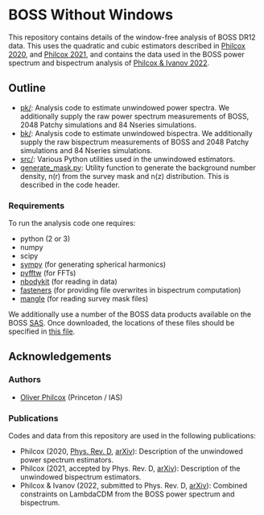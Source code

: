 # BOSS Without Windows

This repository contains details of the window-free analysis of BOSS DR12 data. This uses the quadratic and cubic estimators described in [Philcox 2020](https://arxiv.org/abs/2012.09389), and [Philcox 2021](https://arxiv.org/abs/2107.06287), and contains the data used in the BOSS power spectrum and bispectrum analysis of [Philcox & Ivanov 2022](http://arxiv.org/abs/2112.04515).

## Outline
- [pk/](pk): Analysis code to estimate unwindowed power spectra. We additionally supply the raw power spectrum measurements of BOSS, 2048 Patchy simulations and 84 Nseries simulations.
- [bk/](bk): Analysis code to estimate unwindowed bispectra. We additionally supply the raw bispectrum measurements of BOSS and 2048 Patchy simulations and 84 Nseries simulations.
- [src/](src): Various Python utilities used in the unwindowed estimators.
- [generate_mask.py](generate_mask.py): Utility function to generate the background number density, n(r) from the survey mask and n(z) distribution. This is described in the code header.

### Requirements
To run the analysis code one requires:
- python (2 or 3)
- numpy
- scipy
- [sympy](https://www.sympy.org/en/index.html) (for generating spherical harmonics)
- [pyfftw](https://github.com/pyFFTW/pyFFTW) (for FFTs)
- [nbodykit](https://nbodykit.readthedocs.io/en/latest/) (for reading in data)
- [fasteners](https://pypi.org/project/fasteners/) (for providing file overwrites in bispectrum computation)
- [mangle](https://github.com/mollyswanson/manglepy) (for reading survey mask files)

We additionally use a number of the BOSS data products available on the BOSS [SAS](https://data.sdss.org/sas/dr12/boss/lss/). Once downloaded, the locations of these files should be specified in [this file](src/opt_utilities.py).

## Acknowledgements

### Authors
- [Oliver Philcox](mailto:ohep2@cantab.ac.uk) (Princeton / IAS)

### Publications
Codes and data from this repository are used in the following publications:

- Philcox (2020, [Phys. Rev. D](https://journals.aps.org/prd/abstract/10.1103/PhysRevD.103.103504), [arXiv](https://arxiv.org/abs/2012.09389)): Description of the unwindowed power spectrum estimators.
- Philcox (2021, accepted by Phys. Rev. D, [arXiv](https://arxiv.org/abs/2107.06287)): Description of the unwindowed bispectrum estimators.
- Philcox & Ivanov  (2022, submitted to Phys. Rev. D, [arXiv](http://arxiv.org/abs/2112.04515)): Combined constraints on LambdaCDM from the BOSS power spectrum and bispectrum.

